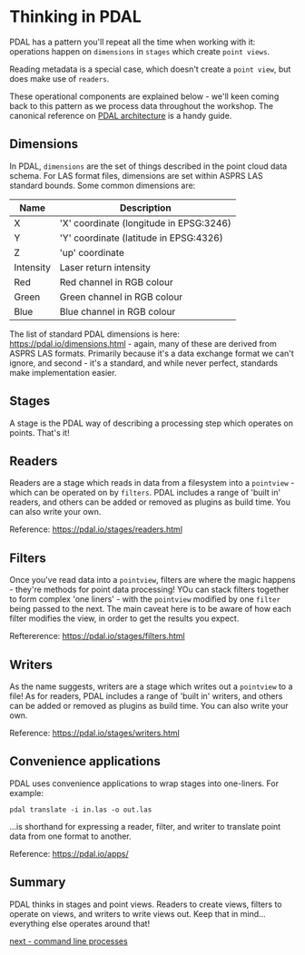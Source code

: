 # Thinking in PDAL

PDAL has a pattern you'll repeat all the time when working with it: operations happen on `dimensions` in `stages` which create `point views`.

Reading metadata is a special case, which doesn't create a `point view`, but does make use of `readers`.

These operational components are explained below - we'll keen coming back to this pattern as we process data throughout the workshop. The canonical reference on [PDAL architecture](https://pdal.io/development/overview.html#) is a handy guide.

## Dimensions

In PDAL, `dimensions` are the set of things described in the point cloud data schema. For LAS format files, dimensions are set within ASPRS LAS standard bounds. Some common dimensions are:

|Name | Description |
|-----|-------------|
|X | 'X' coordinate (longitude in EPSG:3246)|
|Y | 'Y' coordinate (latitude in EPSG:4326)|
|Z | 'up' coordinate |
|Intensity | Laser return intensity |
|Red | Red channel in RGB colour |
|Green | Green channel in RGB colour |
|Blue | Blue channel in RGB colour |

The list of standard PDAL dimensions is here: https://pdal.io/dimensions.html - again, many of these are derived from ASPRS LAS formats. Primarily because it's a data exchange format we can't ignore, and second - it's a standard, and while never perfect, standards make implementation easier.

## Stages

A stage is the PDAL way of describing a processing step which operates on points. That's it!

## Readers

Readers are a stage which reads in data from a filesystem into a `pointview` - which can be operated on by `filters`. PDAL includes a range of 'built in' readers, and others can be added or removed as plugins as build time. You can also write your own.

Reference: https://pdal.io/stages/readers.html

## Filters

Once you've read data into a `pointview`, filters are where the magic happens - they're methods for point data processing! YOu can stack filters together to form complex 'one liners' - with the `pointview` modified by one `filter` being passed to the next. The main caveat here is to be aware of how each filter modifies the view, in order to get the results you expect.

Reftererence: https://pdal.io/stages/filters.html

## Writers

As the name suggests, writers are a stage which writes out a `pointview` to a file! As for readers, PDAL includes a range of 'built in' writers, and others can be added or removed as plugins as build time. You can also write your own.

Reference: https://pdal.io/stages/writers.html

## Convenience applications

PDAL uses convenience applications to wrap stages into one-liners. For example:

`pdal translate -i in.las -o out.las`

...is shorthand for expressing a reader, filter, and writer to translate point data from one format to another.

Reference: https://pdal.io/apps/

## Summary

PDAL thinks in stages and point views. Readers to create views, filters to operate on views, and writers to write views out. Keep that in mind... everything else operates around that!

[next - command line processes](2-command-line-processes.md)

